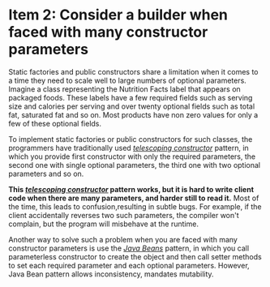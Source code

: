 # Item 2: Consider a builder when faced with many constructor parameters

Static factories and public constructors share a limitation when it comes to a time 
they need to  scale well to large numbers of optional parameters. Imagine a class
representing the Nutrition Facts label that appears on packaged foods. These labels have a few required fields such as serving size and 
calories per serving and over twenty optional fields such as total fat, saturated fat and so on. Most products
have non zero values for only a few of these optional fields.


To implement static factories or public constructors for such classes, the programmers have traditionally 
used [_telescoping constructor_](https://github.com/farruhx/java-best-practices/tree/master/src/item2/telescoping_constructor_pattern) pattern, in which you provide first constructor with only the required parameters,
the second one with single optional parameters, the third one with two optional parameters and so on.


**This [_telescoping constructor_](https://github.com/farruhx/java-best-practices/tree/master/src/item2/telescoping_constructor_pattern) pattern works, but it is hard to write 
client code when there are many parameters, and harder still to read it.** Most of the time, this leads to confusion,resulting in subtle bugs. For example,
if the client accidentally reverses two such parameters, the compiler won't complain, but the program will misbehave at the runtime.

Another way to solve such a problem when you are faced with many constructor parameters is use the [_Java Beans_](https://github.com/farruhx/java-best-practices/tree/master/src/item2/javabeans_pattern) pattern, in which you call
parameterless constructor to create the object and then call setter methods to set each required parameter and each optional parameters. However, Java Bean pattern allows inconsistency, mandates mutability.



